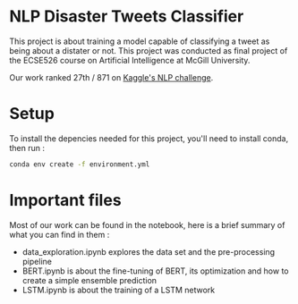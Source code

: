 # NLP Disaster Tweets Classifier

This project is about training a model capable of classifying a tweet as being about a distater or not. This project was conducted as final project of the ECSE526 course on Artificial Intelligence at McGill University.

Our work ranked 27th / 871 on [Kaggle's NLP challenge](https://www.kaggle.com/competitions/nlp-getting-started).

# Setup

To install the depencies needed for this project, you'll need to install conda, then run :
```bash
conda env create -f environment.yml
```

# Important files

Most of our work can be found in the notebook, here is a brief summary of what you can find in them :
* data_exploration.ipynb explores the data set and the pre-processing pipeline
* BERT.ipynb is about the fine-tuning of BERT, its optimization and how to create a simple ensemble prediction
* LSTM.ipynb is about the training of a LSTM network

